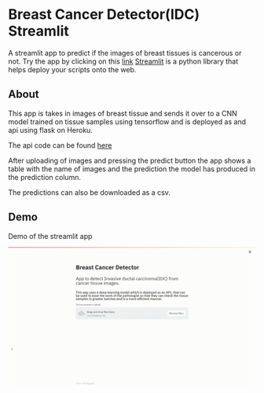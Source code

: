 # Breast Cancer Detector(IDC) Streamlit 
A streamlit app to predict if the images of breast tissues is cancerous or not.
Try the app by clicking on this [link](https://breastcancerdetectorapp.herokuapp.com/)
[Streamlit](https://streamlit.io/) is a python library that helps deploy your scripts onto the web.

## About 
This app is takes in images of breast tissue and sends it over to a CNN model trained on tissue samples using tensorflow and is deployed as and api using flask on Heroku.

The api code can be found [here](https://github.com/saaranshM/breast-cancer-detector-flask)

After uploading of images and pressing the predict button the app shows a table with the name of images and the prediction the model has produced in the prediction column.

The predictions can also be downloaded as a csv.

## Demo
Demo of the streamlit app

![Streamlit app](demo.gif)
